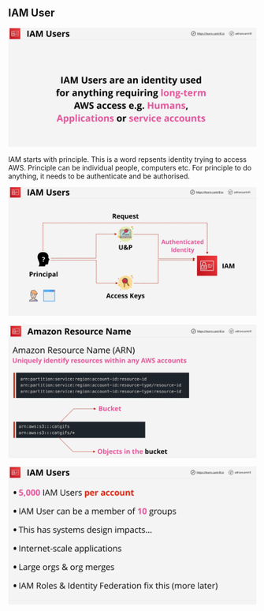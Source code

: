 ## IAM User

![Definition](./images/image-1.png)

IAM starts with principle. This is a word repsents identity trying to access AWS. Principle can be individual people, computers etc. For principle to do anything, it needs to be authenticate and be authorised.

![IAM Authentication Process](./images/image-2.png)

![ARN](./images/image-3.png)

![Important](./images/image-4.png)